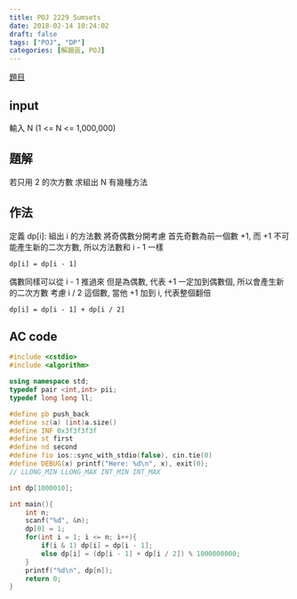 ```yaml
---
title: POJ 2229 Sumsets
date: 2018-02-14 10:24:02
draft: false
tags: ["POJ", "DP"]
categories: [解題區, POJ]
---
```


[題目](http://poj.org/problem?id=2229)

## input
輸入 N (1 <= N <= 1,000,000)

## 題解
若只用 2 的次方數
求組出 N 有幾種方法

## 作法
定義 dp[i]: 組出 i 的方法數
將奇偶數分開考慮
首先奇數為前一個數 +1, 而 +1 不可能產生新的二次方數, 所以方法數和 i - 1 一樣
```
dp[i] = dp[i - 1]
```
偶數同樣可以從 i - 1 推過來
但是為偶數, 代表 +1 一定加到偶數個, 所以會產生新的二次方數
考慮 i / 2 這個數, 當他 +1 加到 i, 代表整個翻倍
```
dp[i] = dp[i - 1] + dp[i / 2]
```

## AC code
```cpp
#include <cstdio>
#include <algorithm>

using namespace std;
typedef pair <int,int> pii;
typedef long long ll;

#define pb push_back
#define sz(a) (int)a.size()
#define INF 0x3f3f3f3f
#define st first
#define nd second
#define fio ios::sync_with_stdio(false), cin.tie(0)
#define DEBUG(x) printf("Here: %d\n", x), exit(0);
// LLONG_MIN LLONG_MAX INT_MIN INT_MAX

int dp[1000010];

int main(){
    int n;
    scanf("%d", &n);
    dp[0] = 1;
    for(int i = 1; i <= n; i++){
        if(i & 1) dp[i] = dp[i - 1];
        else dp[i] = (dp[i - 1] + dp[i / 2]) % 1000000000;
    }
    printf("%d\n", dp[n]);
    return 0;
}
```
